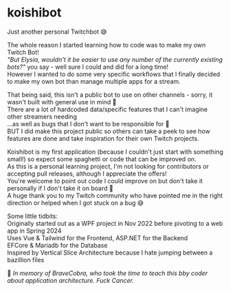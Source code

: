 # koishibot
Just another personal Twitchbot 😅

The whole reason I started learning how to code was to make my own Twitch Bot!\
*"But Elysia, wouldn't it be easier to use any number of the currently existing bots?"* you say - well sure I could and did for a long time!\
However I wanted to do some very specific workflows that I finally decided to make my own bot than manage multiple apps for a stream.

That being said, this isn't a public bot to use on other channels - sorry, it wasn't built with general use in mind 🫠\
There are a lot of hardcoded data/specific features that I can't imagine other streamers needing\
...as well as bugs that I don't want to be responsible for 🐌\
BUT I did make this project public so others can take a peek to see how features are done and take inspiration for their own Twitch projects.

Koishibot is my first application (because I couldn't just start with something small!) so expect some spaghetti or code that can be improved on.\
As this is a personal learning project, I'm not looking for contributors or accepting pull releases, although I appreciate the offers!\
You're welcome to point out code I could improve on but don't take it personally if I don't take it on board 💜\
A huge thank you to my Twitch community who have pointed me in the right direction or helped when I got stuck on a bug 😅

Some little tidbits:\
Originally started out as a WPF project in Nov 2022 before pivoting to a web app in Spring 2024\
Uses Vue & Tailwind for the Frontend, ASP.NET for the Backend\
EFCore & Mariadb for the Database\
Inspired by Vertical Slice Architecture because I hate jumping between a bazillion files

🐍 *In memory of BraveCobra, who took the time to teach this bby coder about application architecture. Fuck Cancer.*
